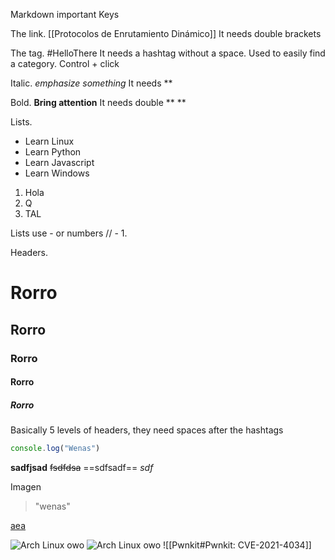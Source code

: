 Markdown important Keys

The link. [[Protocolos de Enrutamiento Dinámico]]
It needs double brackets

The tag. #HelloThere
It needs a hashtag without a space. Used to easily find a category. Control + click

Italic. *emphasize something*
It needs **

Bold. **Bring attention**
It needs double ** **

Lists. 
- Learn Linux
- Learn Python
- Learn Javascript
- Learn Windows

1. Hola
2. Q
3. TAL

Lists use - or numbers //    -      1.

Headers. 
# Rorro
## Rorro
### Rorro
#### Rorro
##### Rorro
Basically 5 levels of headers, they need spaces after the hashtags 

```js
console.log("Wenas")
```

__sadfjsad__
~~fsdfdsa~~
==sdfsadf==
_sdf_

Imagen

> "wenas"

[aea](<file:///home/rodro/Documents/githubtoken.txt>)



![Arch Linux owo](https://archlinux.org/static/archnavbar/archlogo.a2d0ef2df27d.png)
![Arch Linux owo](https://archlinux.org/static/archnavbar/archlogo.a2d0ef2df27d.png)
![[Pwnkit#Pwnkit: CVE-2021-4034]]


